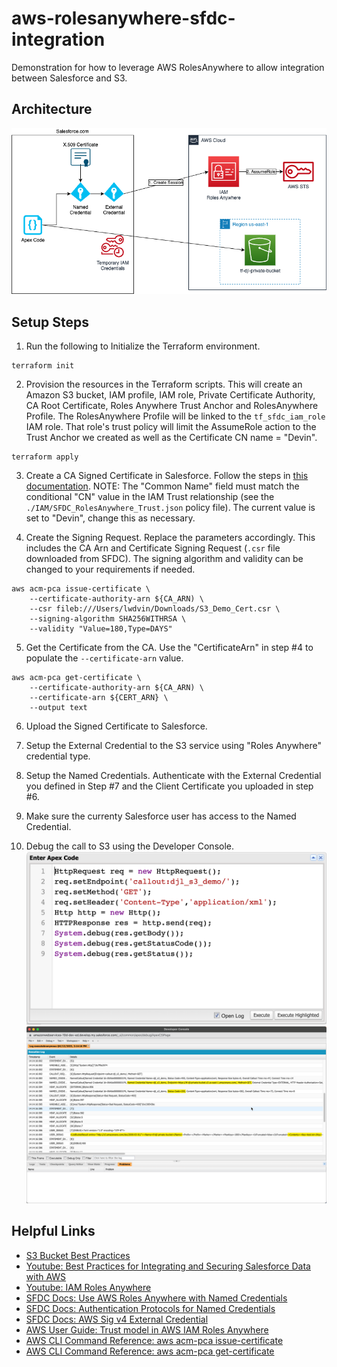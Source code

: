 # aws-rolesanywhere-sfdc-integration

Demonstration for how to leverage AWS RolesAnywhere to allow integration between Salesforce and S3.


## Architecture
![alt text](https://github.com/gravelgrinder/aws-rolesanywhere-sfdc-integration/blob/main/architecture_diagram.png?raw=true)

## Setup Steps
1. Run the following to Initialize the Terraform environment.

```
terraform init
```

2. Provision the resources in the Terraform scripts.  This will create an Amazon S3 bucket, IAM profile, IAM role, Private Certificate Authority, CA Root Certificate, Roles Anywhere Trust Anchor and RolesAnywhere Profile. The RolesAnywhere Profile will be linked to the `tf_sfdc_iam_role` IAM role.  That role's trust policy will limit the AssumeRole action to the Trust Anchor we created as well as the Certificate CN name = "Devin".
```
terraform apply
```

3. Create a CA Signed Certificate in Salesforce. Follow the steps in [this documentation](https://help.salesforce.com/s/articleView?id=sf.security_keys_uploading_signed_cert.htm&type=5).  NOTE: The "Common Name" field must match the conditional "CN" value in the IAM Trust relationship (see the `./IAM/SFDC_RolesAnywhere_Trust.json` policy file).  The current value is set to "Devin", change this as necessary.

4. Create the Signing Request.  Replace the parameters accordingly.  This includes the CA Arn and Certificate Signing Request (`.csr` file downloaded from SFDC).  The signing algorithm and validity can be changed to your requirements if needed. 
```
aws acm-pca issue-certificate \
    --certificate-authority-arn ${CA_ARN) \
    --csr fileb:///Users/lwdvin/Downloads/S3_Demo_Cert.csr \
    --signing-algorithm SHA256WITHRSA \
    --validity "Value=180,Type=DAYS"
```

5. Get the Certificate from the CA. Use the "CertificateArn" in step #4 to populate the `--certificate-arn` value.
```
aws acm-pca get-certificate \
    --certificate-authority-arn ${CA_ARN) \
    --certificate-arn ${CERT_ARN} \
    --output text
```

6. Upload the Signed Certificate to Salesforce.

7. Setup the External Credential to the S3 service using "Roles Anywhere" credential type.

8. Setup the Named Credentials.  Authenticate with the External Credential you defined in Step #7 and the Client Certificate you uploaded in step #6.

9. Make sure the currenty Salesforce user has access to the Named Credential.

10. Debug the call to S3 using the Developer Console.
![Code snippit to call S3](https://github.com/gravelgrinder/aws-rolesanywhere-sfdc-integration/blob/main/Pictures/ApexCodeDebug.png?raw=true)
![Code snippit to call S3](https://github.com/gravelgrinder/aws-rolesanywhere-sfdc-integration/blob/main/Pictures/ApexResults.png?raw=true)


## Helpful Links
  - [S3 Bucket Best Practices](https://docs.aws.amazon.com/AmazonS3/latest/userguide/security-best-practices.html)
  - [Youtube: Best Practices for Integrating and Securing Salesforce Data with AWS](https://www.youtube.com/watch?v=kVmdCuRcpAg)
  - [Youtube: IAM Roles Anywhere](https://www.youtube.com/watch?v=DOH37VVadlc)
  - [SFDC Docs: Use AWS Roles Anywhere with Named Credentials](https://help.salesforce.com/s/articleView?id=release-notes.rn_security_other_nc_roles_anywhere.htm&release=242&type=5)
  - [SFDC Docs: Authentication Protocols for Named Credentials](https://help.salesforce.com/s/articleView?id=sf.nc_auth_protocols.htm&type=5)
  - [SFDC Docs: AWS Sig v4 External Credential](https://help.salesforce.com/s/articleView?id=sf.nc_create_edit_awssig4_ext_cred.htm&type=5)
  - [AWS User Guide: Trust model in AWS IAM Roles Anywhere](https://docs.aws.amazon.com/rolesanywhere/latest/userguide/trust-model.html)
  - [AWS CLI Command Reference: aws acm-pca issue-certificate](https://docs.aws.amazon.com/cli/latest/reference/acm-pca/issue-certificate.html)
  - [AWS CLI Command Reference: aws acm-pca get-certificate](https://docs.aws.amazon.com/cli/latest/reference/acm-pca/get-certificate.html)
  